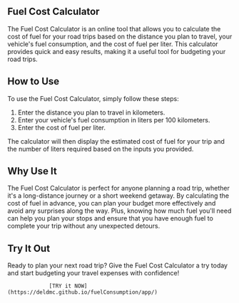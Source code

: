 ## Fuel Cost Calculator
The Fuel Cost Calculator is an online tool that allows you to calculate the cost of fuel for your road trips based on the distance you plan to travel, your vehicle's fuel consumption, and the cost of fuel per liter. This calculator provides quick and easy results, making it a useful tool for budgeting your road trips.

## How to Use
To use the Fuel Cost Calculator, simply follow these steps:

 1. Enter the distance you plan to travel in kilometers.
 2. Enter your vehicle's fuel consumption in liters per 100 kilometers.
 3. Enter the cost of fuel per liter.

The calculator will then display the estimated cost of fuel for your trip and the number of liters required based on the inputs you provided.

## Why Use It
The Fuel Cost Calculator is perfect for anyone planning a road trip, whether it's a long-distance journey or a short weekend getaway. By calculating the cost of fuel in advance, you can plan your budget more effectively and avoid any surprises along the way. Plus, knowing how much fuel you'll need can help you plan your stops and ensure that you have enough fuel to complete your trip without any unexpected detours.

## Try It Out
Ready to plan your next road trip? 
Give the Fuel Cost Calculator a try today and start budgeting your travel expenses with confidence!

                 [TRY it NOW](https://deldmc.github.io/fuelConsumption/app/)
